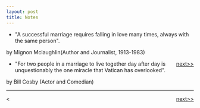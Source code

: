 ```yaml
---
layout: post
title: Notes
---
```


* "A successful marriage requires falling in love many times, always with the same person".

by Mignon Mclaughlin(Author and Journalist, 1913-1983)

<div style="position: relative;"><div style="position: absolute; right: 0px; top: 0px;"><a href="http://jayhawk.ningtian.info/blogs/2016/05/17/why-apple-music-is-so-bad-when-the-iphone-is-so-good">next>></a></div></div>


* "For two people in a marriage to live together day after day is unquestionably the one miracle that Vatican has overlooked".

by Bill Cosby (Actor and Comedian)




********************************************

<div style="position: relative;"><div><<previous</div><div style="position: absolute; right: 0px; top: 0px;"><a href="http://jayhawk.ningtian.info/blogs/2016/05/17/why-apple-music-is-so-bad-when-the-iphone-is-so-good">next>></a></div></div>









